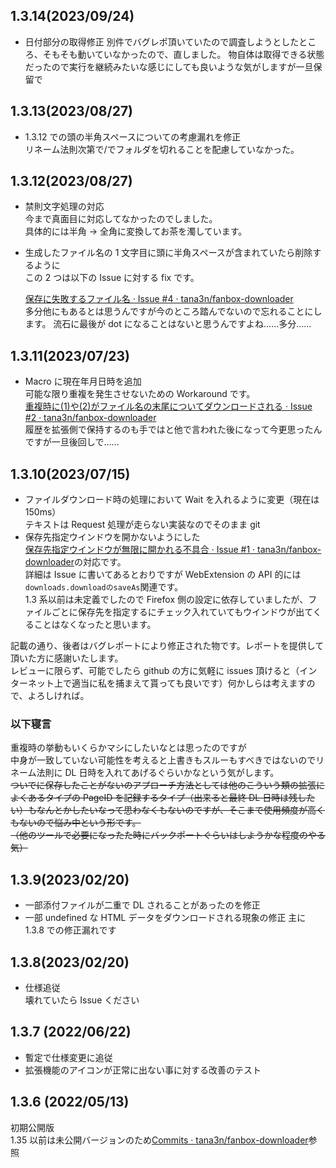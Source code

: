 ## 1.3.14(2023/09/24)

- 日付部分の取得修正
  別件でバグレポ頂いていたので調査しようとしたところ、そもそも動いていなかったので、直しました。
  物自体は取得できる状態だったので実行を継続みたいな感じにしても良いような気がしますが一旦保留で

## 1.3.13(2023/08/27)

- 1.3.12 での頭の半角スペースについての考慮漏れを修正  
  リネーム法則次第で/でフォルダを切れることを配慮していなかった。

## 1.3.12(2023/08/27)

- 禁則文字処理の対応  
  今まで真面目に対応してなかったのでしました。  
  具体的には半角 → 全角に変換してお茶を濁しています。
- 生成したファイル名の 1 文字目に頭に半角スペースが含まれていたら削除するように  
  この 2 つは以下の Issue に対する fix です。

  [保存に失敗するファイル名 · Issue #4 · tana3n/fanbox-downloader](https://github.com/tana3n/fanbox-downloader/issues/4)  
  多分他にもあるとは思うんですが今のところ踏んでないので忘れることにします。
  流石に最後が dot になることはないと思うんですよね……多分……

## 1.3.11(2023/07/23)

- Macro に現在年月日時を追加  
  可能な限り重複を発生させないための Workaround です。  
  [重複時に(1)や(2)がファイル名の末尾についてダウンロードされる · Issue #2 · tana3n/fanbox-downloader](https://github.com/tana3n/fanbox-downloader/issues/2)  
  履歴を拡張側で保持するのも手ではと他で言われた後になって今更思ったんですが一旦後回しで……

## 1.3.10(2023/07/15)

- ファイルダウンロード時の処理において Wait を入れるように変更（現在は 150ms）  
  テキストは Request 処理が走らない実装なのでそのまま git
- 保存先指定ウインドウを開かないようにした  
   [保存先指定ウインドウが無限に開かれる不具合 · Issue #1 · tana3n/fanbox-downloader](https://github.com/tana3n/fanbox-downloader/issues/1)の対応です。  
   詳細は Issue に書いてあるとおりですが WebExtension の API 的には`downloads.downloadのsaveAs`関連です。  
   1.3 系以前は未定義でしたので Firefox 側の設定に依存していましたが、ファイルごとに保存先を指定するにチェック入れていてもウインドウが出てくることはなくなったと思います。

記載の通り、後者はバグレポートにより修正された物です。レポートを提供して頂いた方に感謝いたします。  
レビューに限らず、可能でしたら github の方に気軽に issues 頂けると（インターネット上で適当に私を捕まえて貰っても良いです）何かしらは考えますので、よろしければ。

### 以下寝言

重複時の挙動もいくらかマシにしたいなとは思ったのですが  
中身が一致していない可能性を考えると上書きもスルーもすべきではないのでリネーム法則に DL 日時を入れてあげるぐらいかなという気がします。  
~~ついでに保存したことがないのアプローチ方法としては他のこういう類の拡張によくあるタイプの PageID を記録するタイプ（出来ると最終 DL 日時は残したい）もなんとかしたいなって思わなくもないのですが、そこまで使用頻度が高くもないので悩み中という形です。~~  
~~（他のツールで必要になったた時にバックポートぐらいはしようかな程度のやる気）~~

## 1.3.9(2023/02/20)

- 一部添付ファイルが二重で DL されることがあったのを修正
- 一部 undefined な HTML データをダウンロードされる現象の修正
  主に 1.3.8 での修正漏れです

## 1.3.8(2023/02/20)

- 仕様追従  
   壊れていたら Issue ください

## 1.3.7 (2022/06/22)

- 暫定で仕様変更に追従
- 拡張機能のアイコンが正常に出ない事に対する改善のテスト

## 1.3.6 (2022/05/13)

初期公開版  
1.35 以前は未公開バージョンのため[Commits · tana3n/fanbox-downloader](https://github.com/tana3n/fanbox-downloader/commits/master)参照

